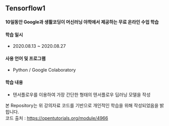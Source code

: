 ## Tensorflow1

#### 10일동안 Google과 생활코딩이 머신러닝 야학에서 제공하는 무료 온라인 수업 학습

#### 학습 일시 
- 2020.08.13 ~ 2020.08.27

#### 사용 언어 및 프로그램 
- Python / Google Colaboratory

#### 학습 내용 
- 텐서플로우를 이용하여 가장 간단한 형태의 텐서플로우 딥러닝 모델을 작성  

본 Repository는 위 강의자료 코드를 기반으로 개인적인 학습을 위해 작성되었음을 밝힙니다.<br>
코드 출처 : <https://opentutorials.org/module/4966>
